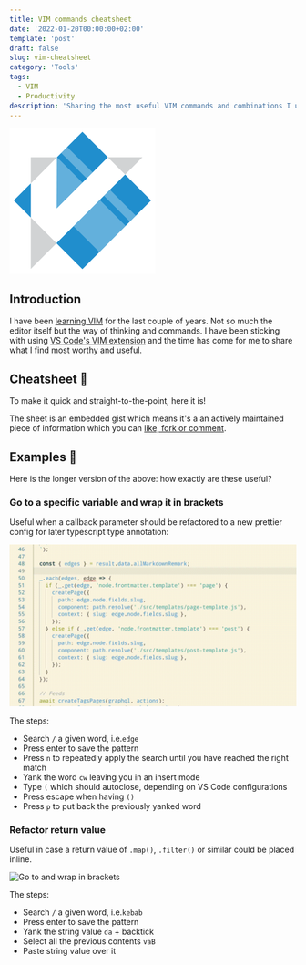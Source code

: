 ```yaml
---
title: VIM commands cheatsheet
date: '2022-01-20T00:00:00+02:00'
template: 'post'
draft: false
slug: vim-cheatsheet
category: 'Tools'
tags:
  - VIM
  - Productivity
description: 'Sharing the most useful VIM commands and combinations I use daily.'
---
```


![The logo of VS Code VIM extension](/media/vscodevim.png)

## Introduction

I have been [learning VIM](learning-vim) for the last couple of years. Not so much the editor itself but the way of thinking and commands. I have been sticking with using [VS Code's VIM extension](https://marketplace.visualstudio.com/items?itemName=vscodevim.vim) and the time has come for me to share what I find most worthy and useful.

## Cheatsheet 🎁

To make it quick and straight-to-the-point, here it is!

The sheet is an embedded gist which means it's a an actively maintained piece of information which you can [like, fork or comment](https://gist.github.com/kalinchernev/aad31a60c2a5503700bd7ca905e24186#file-vim_cheatsheet-md).

<script src="https://gist.github.com/kalinchernev/aad31a60c2a5503700bd7ca905e24186.js"></script>

## Examples 🥷

Here is the longer version of the above: how exactly are these useful?

### Go to a specific variable and wrap it in brackets

Useful when a callback parameter should be refactored to a new prettier config for later typescript type annotation:

![Go to and wrap in brackets](/media/vim_goto_wrap_brackets.gif)

The steps:

- Search `/` a given word, i.e.`edge`
- Press enter to save the pattern
- Press `n` to repeatedly apply the search until you have reached the right match
- Yank the word `cw` leaving you in an insert mode
- Type `(` which should autoclose, depending on VS Code configurations
- Press escape when having `()`
- Press `p` to put back the previously yanked word

### Refactor return value

Useful in case a return value of `.map()`, `.filter()` or similar could be placed inline.

![Go to and wrap in brackets](/media/vim_map_return.gif)

The steps:

- Search `/` a given word, i.e.`kebab`
- Press enter to save the pattern
- Yank the string value `da` + backtick
- Select all the previous contents `vaB`
- Paste string value over it
